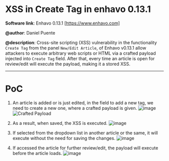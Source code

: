 # XSS in Create Tag in enhavo 0.13.1

**Software link**: Enhavo 0.13.1 [https://www.enhavo.com]

**@author**: Daniel Puente

**@description**: Cross-site scripting (XSS) vulnerability in the functionality `Create Tag` from the panel `New/Edit Article`,  of Enhavo v0.13.1 allow attackers to execute arbitrary web scripts or HTML via a crafted payload injected into `Create Tag` field.
After that, every time an article is open for review/edit will execute the payload, making it a stored XSS.

---
# PoC

1. An article is added or is just edited, in the field to add a new tag, we need to create a new one, where a crafted payload is given.
![image](https://github.com/dd3x3r/enhavo/assets/74184545/06662328-1ac9-4da5-9235-db1857145430)
![Crafted Payload](https://github.com/dd3x3r/enhavo/assets/74184545/a64e5406-344b-4b76-b3e4-55a087c59977)

3. As a result, when saved, the XSS is executed.
![image](https://github.com/dd3x3r/enhavo/assets/74184545/2f81fe6f-ea28-4f3f-bbcf-76764da69efd)

4. If selected from the dropdown list in another article or the same, it will execute without the need for saving the changes.
![image](https://github.com/dd3x3r/enhavo/assets/74184545/b4ad5796-6201-478c-bb42-30438334fcf3)

5. If accessed the article for further review/edit, the payload will execute before the article loads.
![image](https://github.com/dd3x3r/enhavo/assets/74184545/f0f914c0-a3dd-4657-adcd-44ea13d75717)
